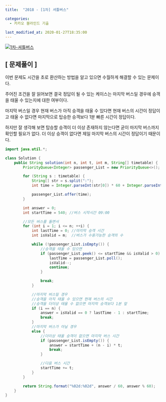 ```yaml
---
title:  "2018 - [1차] 셔틀버스"

categories:
  - 카카오 블라인드 기출
  
last_modified_at: 2020-01-27T18:35:00
---
```


[![1차-셔틀버스](https://user-images.githubusercontent.com/53072057/105935086-b26f5880-6094-11eb-8779-d0c311e04521.JPG)](https://programmers.co.kr/learn/courses/30/lessons/17678)  

<h2>[ 문제풀이 ]</h2>  
이번 문제도 시간을 초로 환산하는 방법을 알고 있으면 수월하게 해결할 수 있는 문제이다.  

주어진 조건을 잘 읽어보면 결국 정답이 될 수 있는 케이스는 마지막 버스일 경우에 승객을 태울 수 있는지에 대한 여부이다.  

마지막 버스일 경우 현재 버스가 아직 승객을 태울 수 있다면 현재 버스의 시간이 정답이고 태울 수 없다면 마지막으로 탑승한 승객보다 1분 빠른 시간이 정답이다.  

하지만 잘 생각해 보면 탑승할 승객이 더 이상 존재하지 않는다면 굳이 마지막 버스까지 확인할 필요가 없다. 더 이상 승객이 없다면 제일 마지막 버스의 시간이 정답이기 때문이다.  

```java
import java.util.*;

class Solution {
	public String solution(int n, int t, int m, String[] timetable) {
		PriorityQueue<Integer> passenger_List = new PriorityQueue<>();

		for (String s : timetable) {
			String[] str = s.split(":");
			int time = Integer.parseInt(str[0]) * 60 + Integer.parseInt(str[1]);

			passenger_List.offer(time);
		}

		int answer = 0;
		int startTime = 540; //버스 시작시간 09:00

		//모든 버스를 돌면서
		for (int i = 1; i <= n; ++i) {
			int lastTime = 0; //마지막 승객 시간
			int isValid = m;  //버스가 수용가능한 승객의 수

			while (!passenger_List.isEmpty()) {
				//승객을 태울 수 있으면
				if (passenger_List.peek() <= startTime && isValid > 0) {
					lastTime = passenger_List.poll();
					isValid--;
					continue;
				}

				break;
			}

			//마지막 버스일 경우
			//승객을 아직 태울 수 있으면 현재 버스의 시간
			//승객을 더이상 태울 수 없으면 마지막 승객보다 1분 앞
			if (i == n) {
				answer = isValid == 0 ? lastTime - 1 : startTime;
				break;
			} 
			//마지막 버스가 아닐 경우
			else {
				//더이상 태울 승객이 없으면 마지막 버스 시간
				if (passenger_List.isEmpty()) {
					answer = startTime + (n - i) * t;
					break;
				}

				//다음 버스 시간
				startTime += t;
			}
		}

		return String.format("%02d:%02d", answer / 60, answer % 60);
	}
}
```